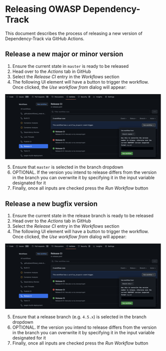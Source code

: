 # Releasing OWASP Dependency-Track

This document describes the process of releasing a new version of Dependency-Track via GitHub Actions.

## Release a new major or minor version

1. Ensure the current state in `master` is ready to be released
2. Head over to the *Actions* tab in GitHub
3. Select the *Release CI* entry in the *Workflows* section
4. The following UI element will have a button to trigger the workflow. Once clicked, the *Use workflow from* dialog will appear:

![Create a release from `master`](./.github/images/release-master.png)

5. Ensure that `master` is selected in the branch dropdown
6. OPTIONAL. If the version you intend to release differs from the version in the branch you can overwrite it by specifying it in the input variable designated for it
7. Finally, once all inputs are checked press the *Run Workflow* button

## Release a new bugfix version

1. Ensure the current state in the release branch is ready to be released
2. Head over to the *Actions* tab in GitHub
3. Select the *Release CI* entry in the *Workflows* section
4. The following UI element will have a button to trigger the workflow. Once clicked, the *Use workflow from* dialog will appear:

![Create a release from a release branch](./.github/images/release-releasebranch.png)

5. Ensure that a release branch (e.g. `4.5.x`) is selected in the branch dropdown
6. OPTIONAL. If the version you intend to release differs from the version in the branch you can overwrite it by specifying it in the input variable designated for it
7. Finally, once all inputs are checked press the *Run Workflow* button
